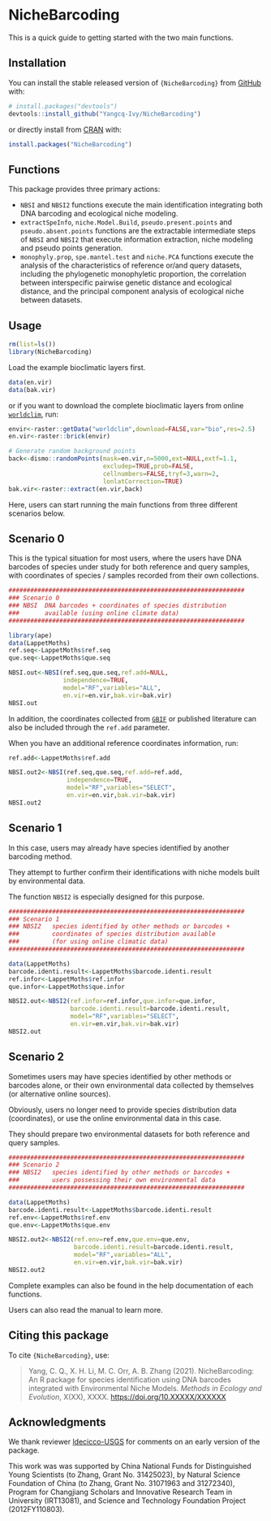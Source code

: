 # NicheBarcoding

This is a quick guide to getting started with the two main functions.


## Installation

You can install the stable released version of `{NicheBarcoding}` from
[GitHub](https://github.com/) with:

``` r
# install.packages("devtools")
devtools::install_github("Yangcq-Ivy/NicheBarcoding")
```

or directly install from [CRAN](https://cran.r-project.org/) with:

``` r
install.packages("NicheBarcoding")
```

## Functions

This package provides three primary actions:

-   `NBSI` and `NBSI2` functions execute the main identification
    integrating both DNA barcoding and ecological niche modeling.
-   `extractSpeInfo`, `niche.Model.Build`, `pseudo.present.points` 
    and `pseudo.absent.points` functions are the extractable intermediate
    steps of `NBSI` and `NBSI2` that execute information extraction,
    niche modeling and pseudo points generation.
-   `monophyly.prop`, `spe.mantel.test` and `niche.PCA` functions 
    execute the analysis of the characteristics of reference or/and query 
    datasets, including the phylogenetic monophyletic proportion, the
    correlation between interspecific pairwise genetic distance and 
    ecological distance, and the principal component analysis of ecological
    niche between datasets.


## Usage

``` r
rm(list=ls())
library(NicheBarcoding)
```

Load the example bioclimatic layers first.

``` r
data(en.vir)
data(bak.vir)
```

or if you want to download the complete bioclimatic layers from online 
[`worldclim`](https://www.worldclim.org/), run:

``` r
envir<-raster::getData("worldclim",download=FALSE,var="bio",res=2.5)
en.vir<-raster::brick(envir)

# Generate random background points
back<-dismo::randomPoints(mask=en.vir,n=5000,ext=NULL,extf=1.1,
                          excludep=TRUE,prob=FALSE,
                          cellnumbers=FALSE,tryf=3,warn=2,
                          lonlatCorrection=TRUE)
bak.vir<-raster::extract(en.vir,back)
```

Here, users can start running the main functions from three different scenarios below.

## Scenario 0

This is the typical situation for most users, where the users have DNA barcodes of species under study for both reference and query samples, with coordinates of species / samples recorded from their own collections. 

``` r
#################################################################
### Scenario 0
### NBSI  DNA barcodes + coordinates of species distribution 
###       available (using online climate data)
#################################################################

library(ape)
data(LappetMoths)
ref.seq<-LappetMoths$ref.seq
que.seq<-LappetMoths$que.seq

NBSI.out<-NBSI(ref.seq,que.seq,ref.add=NULL,
               independence=TRUE,
               model="RF",variables="ALL",
               en.vir=en.vir,bak.vir=bak.vir)
NBSI.out
```

In addition, the coordinates collected from [`GBIF`](https://www.gbif.org/) or published literature can also be included through the `ref.add` parameter. 

When you have an additional reference coordinates information, run:

``` r
ref.add<-LappetMoths$ref.add

NBSI.out2<-NBSI(ref.seq,que.seq,ref.add=ref.add,
                independence=TRUE,
                model="RF",variables="SELECT",
                en.vir=en.vir,bak.vir=bak.vir)
NBSI.out2
```

## Scenario 1

In this case, users may already have species identified by another barcoding method. 

They attempt to further confirm their identifications with niche models built by environmental data. 

The function `NBSI2` is especially designed for this purpose.

``` r
#################################################################
### Scenario 1 
### NBSI2   species identified by other methods or barcodes + 
###         coordinates of species distribution available 
###         (for using online climatic data)
#################################################################

data(LappetMoths)
barcode.identi.result<-LappetMoths$barcode.identi.result
ref.infor<-LappetMoths$ref.infor
que.infor<-LappetMoths$que.infor

NBSI2.out<-NBSI2(ref.infor=ref.infor,que.infor=que.infor,
                 barcode.identi.result=barcode.identi.result,
                 model="RF",variables="SELECT",
                 en.vir=en.vir,bak.vir=bak.vir)
NBSI2.out
```

## Scenario 2

Sometimes users may have species identified by other methods or barcodes alone, or their own environmental data collected by themselves (or alternative online sources).

Obviously, users no longer need to provide species distribution data (coordinates), or use the online environmental data in this case. 

They should prepare two environmental datasets for both reference and query samples.

``` r
#################################################################
### Scenario 2
### NBSI2   species identified by other methods or barcodes + 
###         users possessing their own environmental data
#################################################################

data(LappetMoths)
barcode.identi.result<-LappetMoths$barcode.identi.result
ref.env<-LappetMoths$ref.env
que.env<-LappetMoths$que.env

NBSI2.out2<-NBSI2(ref.env=ref.env,que.env=que.env,
                  barcode.identi.result=barcode.identi.result,
                  model="RF",variables="ALL",
                  en.vir=en.vir,bak.vir=bak.vir)
NBSI2.out2
```

Complete examples can also be found in the help documentation of each functions.

Users can also read the manual to learn more.

## Citing this package

To cite `{NicheBarcoding}`, use:

> Yang, C. Q., X. H. Li, M. C. Orr, A. B. Zhang (2021). NicheBarcoding: An R package for 
> species identification using DNA barcodes integrated with Environmental Niche Models. 
> *Methods in Ecology and Evolution*,
> X(XX), XXXX. <https://doi.org/10.XXXXX/XXXXXX>

## Acknowledgments

We thank reviewer [ldecicco-USGS](https://github.com/ldecicco-USGS) for comments on an early 
version of the package.

This work was was supported by China National Funds for Distinguished Young Scientists (to Zhang, 
Grant No. 31425023), by Natural Science Foundation of China (to Zhang, Grant No. 31071963 and 
31272340), Program for Changjiang Scholars and Innovative Research Team in University (IRT13081), 
and Science and Technology Foundation Project (2012FY110803). 

